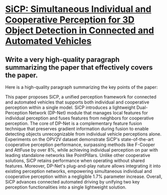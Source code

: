 # [SiCP: Simultaneous Individual and Cooperative Perception for 3D Object   Detection in Connected and Automated Vehicles](https://arxiv.org/abs/2312.04822)

## Write a very high-quality paragraph summarizing the paper that effectively covers the paper.

 Here is a high-quality paragraph summarizing the key points of the paper:

This paper proposes SiCP, a unified perception framework for connected and automated vehicles that supports both individual and cooperative perception within a single model. SiCP introduces a lightweight Dual-Perception Network (DP-Net) module that manages local features for individual perception and fuses features from neighbors for cooperative perception. The core of DP-Net is a complementary feature fusion technique that preserves gradient information during fusion to enable detecting objects unrecognizable from individual vehicle perceptions alone. Experiments on the OPV2V dataset demonstrate SiCP's state-of-the-art cooperative perception performance, surpassing methods like F-Cooper and AttFuse by over 8%, while achieving individual perception on par with leading standalone networks like PointPillars. Unlike other cooperative solutions, SiCP retains performance when operating without shared features. Moreover, DP-Net's plug-and-play nature allows integrating it into existing perception networks, empowering simultaneous individual and cooperative perception within a negligible 1.7% parameter increase. Overall, SiCP advances connected automated driving by unifying two key perception functionalities into a single lightweight solution.
